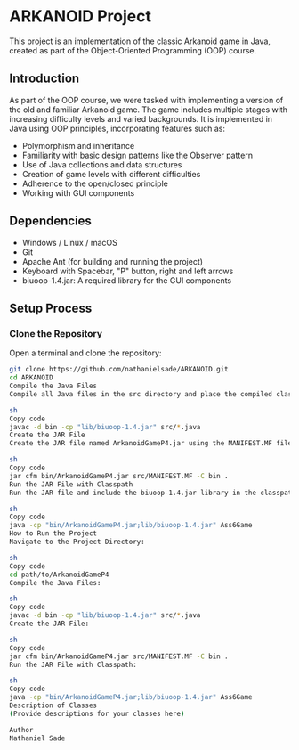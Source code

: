 # ARKANOID Project

This project is an implementation of the classic Arkanoid game in Java, created as part of the Object-Oriented Programming (OOP) course.

## Introduction

As part of the OOP course, we were tasked with implementing a version of the old and familiar Arkanoid game. The game includes multiple stages with increasing difficulty levels and varied backgrounds. It is implemented in Java using OOP principles, incorporating features such as:

- Polymorphism and inheritance
- Familiarity with basic design patterns like the Observer pattern
- Use of Java collections and data structures
- Creation of game levels with different difficulties
- Adherence to the open/closed principle
- Working with GUI components

## Dependencies

- Windows / Linux / macOS
- Git
- Apache Ant (for building and running the project)
- Keyboard with Spacebar, "P" button, right and left arrows
- biuoop-1.4.jar: A required library for the GUI components

## Setup Process

### Clone the Repository

Open a terminal and clone the repository:

```sh
git clone https://github.com/nathanielsade/ARKANOID.git
cd ARKANOID
Compile the Java Files
Compile all Java files in the src directory and place the compiled classes in the bin directory:

sh
Copy code
javac -d bin -cp "lib/biuoop-1.4.jar" src/*.java
Create the JAR File
Create the JAR file named ArkanoidGameP4.jar using the MANIFEST.MF file located in the src directory and include all compiled classes:

sh
Copy code
jar cfm bin/ArkanoidGameP4.jar src/MANIFEST.MF -C bin .
Run the JAR File with Classpath
Run the JAR file and include the biuoop-1.4.jar library in the classpath:

sh
Copy code
java -cp "bin/ArkanoidGameP4.jar;lib/biuoop-1.4.jar" Ass6Game
How to Run the Project
Navigate to the Project Directory:

sh
Copy code
cd path/to/ArkanoidGameP4
Compile the Java Files:

sh
Copy code
javac -d bin -cp "lib/biuoop-1.4.jar" src/*.java
Create the JAR File:

sh
Copy code
jar cfm bin/ArkanoidGameP4.jar src/MANIFEST.MF -C bin .
Run the JAR File with Classpath:

sh
Copy code
java -cp "bin/ArkanoidGameP4.jar;lib/biuoop-1.4.jar" Ass6Game
Description of Classes
(Provide descriptions for your classes here)

Author
Nathaniel Sade
